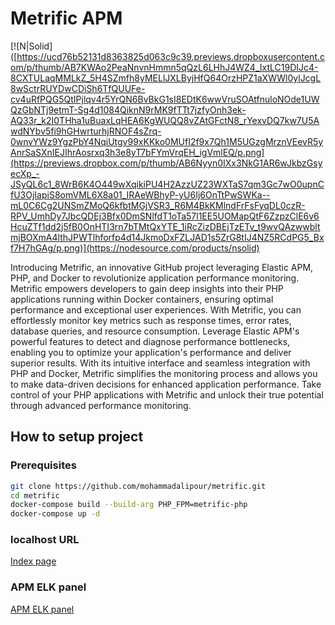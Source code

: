 # Metrific APM
[![N|Solid]([https://ucd76b52131d8363825d063c9c39.previews.dropboxusercontent.com/p/thumb/AB7KWAo2PeaNnvnHmmn5qQzL6LHhJ4WZ4_IxtLC19DIJc4-8CXTULaqMMLkZ_5H4SZmfh8yMELlJXLByjHfQ64OrzHPZ1aXWWl0ylJcgL8wSctrRUYDwCDiSh6TfQUUFe-cv4uRfPQG5QtIPjlqv4r5YrQN6BvBkG1sI8EDtK6wwVruSOAtfnuloNOde1UWQzGbNTj9etmT-Sg4d1084QiknN9rMK9fTTt7jzfyOnh3ek-AQ33r_k2I0THha1uBuaxLqHEA6KgWUQQ8vZAtGFctN8_rYexvDQ7kw7U5AwdNYbv5fi9hGHwrturhjRNOF4sZrq-0wnvYWz9YgzPbY4NqiUtgv99xKKko0MUfI2f9x7Qh1M5UGzgMrznVEevR5yAnrSaSXnIEJIhrAosrxq3h3e8yT7bFYmVrqEH_igVmlEQ/p.png](https://previews.dropbox.com/p/thumb/AB6Nyyn0IXx3NkG1AR6wJkbzGsyecXp_-JSyQL6c1_8WrB6K4O449wXqikiPU4H2AzzUZ23WXTaS7qm3Gc7wO0upnCfU3OjIapiS8omVML6X8a01_IRAeWBhyP-yU6Ij6OnTtPwSWKa--mL0C6Cg2UNSmZMoQ6kfbtMGjVSR3_R6M4BkKMlndFrFsFyqDL0czR-RPV_UmhDy7JbcQDEj3Bfx0DmSNlfdT1oTa57l1EE5UOMapQtF6ZzpzClE6v6HcuZTf1dd2j5fB0OnHTI3rn7bTMtQxYTE_1iRcZizDBEjTzETv_t9wvQAzwwbltmjBOXmA4lthJPWTlhforfp4d14JkmoDxFZLJAD1s5ZrG8tIJ4NZ5RCdPG5_Bxf7H7hGAg/p.png)](https://nodesource.com/products/nsolid)

Introducing Metrific, an innovative GitHub project leveraging Elastic APM, PHP, and Docker to revolutionize application performance monitoring. Metrific empowers developers to gain deep insights into their PHP applications running within Docker containers, ensuring optimal performance and exceptional user experiences. With Metrific, you can effortlessly monitor key metrics such as response times, error rates, database queries, and resource consumption. Leverage Elastic APM's powerful features to detect and diagnose performance bottlenecks, enabling you to optimize your application's performance and deliver superior results. With its intuitive interface and seamless integration with PHP and Docker, Metrific simplifies the monitoring process and allows you to make data-driven decisions for enhanced application performance. Take control of your PHP applications with Metrific and unlock their true potential through advanced performance monitoring.

## How to setup project

### Prerequisites
``` bash
git clone https://github.com/mohammadalipour/metrific.git
cd metrific
docker-compose build --build-arg PHP_FPM=metrific-php
docker-compose up -d
```

### localhost URL
[Index page](http://localhost:8080 "Click here to visit our website")


### APM ELK panel
[APM ELK panel](http://localhost:5601/app/apm/services/metrific/overview?rangeFrom=now-2m&rangeTo=now&comparisonEnabled=true&comparisonType=day "Click here to visit our website")
